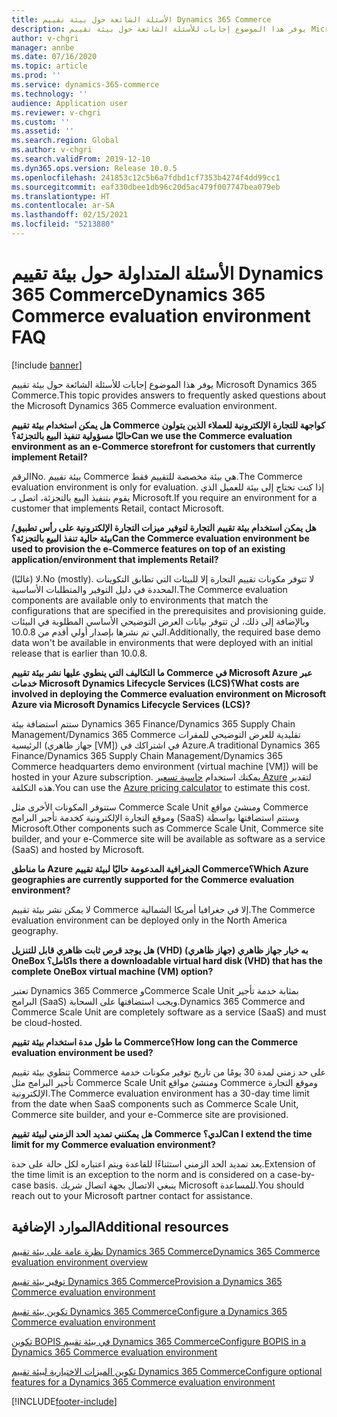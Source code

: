 ```yaml
---
title: الأسئلة الشائعة حول بيئة تقييم Dynamics 365 Commerce
description: يوفر هذا الموضوع إجابات للأسئلة الشائعة حول بيئة تقييم Microsoft Dynamics 365 Commerce.
author: v-chgri
manager: annbe
ms.date: 07/16/2020
ms.topic: article
ms.prod: ''
ms.service: dynamics-365-commerce
ms.technology: ''
audience: Application user
ms.reviewer: v-chgri
ms.custom: ''
ms.assetid: ''
ms.search.region: Global
ms.author: v-chgri
ms.search.validFrom: 2019-12-10
ms.dyn365.ops.version: Release 10.0.5
ms.openlocfilehash: 241853c12c5b6a7fdbd1cf7353b4274f4dd99cc1
ms.sourcegitcommit: eaf330dbee1db96c20d5ac479f007747bea079eb
ms.translationtype: HT
ms.contentlocale: ar-SA
ms.lasthandoff: 02/15/2021
ms.locfileid: "5213880"
---
```

# <a name="dynamics-365-commerce-evaluation-environment-faq"></a><span data-ttu-id="ad4dd-103">الأسئلة المتداولة حول بيئة تقييم Dynamics 365 Commerce</span><span class="sxs-lookup"><span data-stu-id="ad4dd-103">Dynamics 365 Commerce evaluation environment FAQ</span></span>

[!include [banner](includes/banner.md)]

<span data-ttu-id="ad4dd-104">يوفر هذا الموضوع إجابات للأسئلة الشائعة حول بيئة تقييم Microsoft Dynamics 365 Commerce.</span><span class="sxs-lookup"><span data-stu-id="ad4dd-104">This topic provides answers to frequently asked questions about the Microsoft Dynamics 365 Commerce evaluation environment.</span></span>

<span data-ttu-id="ad4dd-105">**هل يمكن استخدام بيئة تقييم Commerce كواجهة للتجارة الإلكترونية للعملاء الذين يتولون حاليًا مسؤولية تنفيذ البيع بالتجزئة؟**</span><span class="sxs-lookup"><span data-stu-id="ad4dd-105">**Can we use the Commerce evaluation environment as an e-Commerce storefront for customers that currently implement Retail?**</span></span>

<span data-ttu-id="ad4dd-106">الرقم</span><span class="sxs-lookup"><span data-stu-id="ad4dd-106">No.</span></span> <span data-ttu-id="ad4dd-107">بيئة تقييم Commerce هي بيئة مخصصة للتقييم فقط.</span><span class="sxs-lookup"><span data-stu-id="ad4dd-107">The Commerce evaluation environment is only for evaluation.</span></span> <span data-ttu-id="ad4dd-108">إذا كنت تحتاج إلى بيئة للعميل الذي يقوم بتنفيذ البيع بالتجزئة، اتصل بـ Microsoft.</span><span class="sxs-lookup"><span data-stu-id="ad4dd-108">If you require an environment for a customer that implements Retail, contact Microsoft.</span></span>

<span data-ttu-id="ad4dd-109">**هل يمكن استخدام بيئة تقييم التجارة لتوفير ميزات التجارة الإلكترونية على رأس تطبيق/بيئة حالية تنفذ البيع بالتجزئة؟**</span><span class="sxs-lookup"><span data-stu-id="ad4dd-109">**Can the Commerce evaluation environment be used to provision the e-Commerce features on top of an existing application/environment that implements Retail?**</span></span>

<span data-ttu-id="ad4dd-110">لا (غالبًا).</span><span class="sxs-lookup"><span data-stu-id="ad4dd-110">No (mostly).</span></span> <span data-ttu-id="ad4dd-111">لا تتوفر مكونات تقييم التجارة إلا للبيئات التي تطابق التكوينات المحددة في دليل التوفير والمتطلبات الأساسية.</span><span class="sxs-lookup"><span data-stu-id="ad4dd-111">The Commerce evaluation components are available only to environments that match the configurations that are specified in the prerequisites and provisioning guide.</span></span> <span data-ttu-id="ad4dd-112">وبالإضافة إلى ذلك، لن تتوفر بيانات العرض التوضيحي الأساسي المطلوبة في البيئات التي تم نشرها بإصدار أولي أقدم من 10.0.8.</span><span class="sxs-lookup"><span data-stu-id="ad4dd-112">Additionally, the required base demo data won't be available in environments that were deployed with an initial release that is earlier than 10.0.8.</span></span> 

<span data-ttu-id="ad4dd-113">**ما التكاليف التي ينطوي عليها نشر بيئة تقييم Commerce في Microsoft Azure عبر خدمات Microsoft Dynamics Lifecycle Services (LCS)؟**</span><span class="sxs-lookup"><span data-stu-id="ad4dd-113">**What costs are involved in deploying the Commerce evaluation environment on Microsoft Azure via Microsoft Dynamics Lifecycle Services (LCS)?**</span></span>

<span data-ttu-id="ad4dd-114">ستتم استضافة بيئة Dynamics 365 Finance/Dynamics 365 Supply Chain Management/Dynamics 365 Commerce تقليدية للعرض التوضيحي للمقرات الرئيسية (جهاز ظاهري \[VM\]) في اشتراكك في Azure.</span><span class="sxs-lookup"><span data-stu-id="ad4dd-114">A traditional Dynamics 365 Finance/Dynamics 365 Supply Chain Management/Dynamics 365 Commerce headquarters demo environment (virtual machine \[VM\]) will be hosted in your Azure subscription.</span></span> <span data-ttu-id="ad4dd-115">يمكنك استخدام [حاسبة تسعير Azure](https://azure.microsoft.com/pricing/calculator/) لتقدير هذه التكلفة.</span><span class="sxs-lookup"><span data-stu-id="ad4dd-115">You can use the [Azure pricing calculator](https://azure.microsoft.com/pricing/calculator/) to estimate this cost.</span></span>

<span data-ttu-id="ad4dd-116">ستتوفر المكونات الأخرى مثل Commerce Scale Unit ومنشئ مواقع Commerce وموقع التجارة الإلكترونية كخدمة تأجير البرامج (SaaS) وستتم استضافتها بواسطة Microsoft.</span><span class="sxs-lookup"><span data-stu-id="ad4dd-116">Other components such as Commerce Scale Unit, Commerce site builder, and your e-Commerce site will be available as software as a service (SaaS) and hosted by Microsoft.</span></span>

<span data-ttu-id="ad4dd-117">**ما مناطق Azure الجغرافية المدعومة حاليًا لبيئة تقييم Commerce؟**</span><span class="sxs-lookup"><span data-stu-id="ad4dd-117">**Which Azure geographies are currently supported for the Commerce evaluation environment?**</span></span>

<span data-ttu-id="ad4dd-118">لا يمكن نشر بيئة تقييم Commerce إلا في جغرافيا أمريكا الشمالية.</span><span class="sxs-lookup"><span data-stu-id="ad4dd-118">The Commerce evaluation environment can be deployed only in the North America geography.</span></span>

<span data-ttu-id="ad4dd-119">**هل يوجد قرص ثابت ظاهري قابل للتنزيل (VHD) به خيار جهاز ظاهري (جهاز ظاهري) OneBox كامل؟**</span><span class="sxs-lookup"><span data-stu-id="ad4dd-119">**Is there a downloadable virtual hard disk (VHD) that has the complete OneBox virtual machine (VM) option?**</span></span>

<span data-ttu-id="ad4dd-120">تعتبر Dynamics 365 Commerce وCommerce Scale Unit بمثابة خدمة تأجير البرامج‬ (SaaS) ويجب استضافتها على السحابة.</span><span class="sxs-lookup"><span data-stu-id="ad4dd-120">Dynamics 365 Commerce and Commerce Scale Unit are completely software as a service (SaaS) and must be cloud-hosted.</span></span>

<span data-ttu-id="ad4dd-121">**ما طول مدة استخدام بيئة تقييم Commerce؟**</span><span class="sxs-lookup"><span data-stu-id="ad4dd-121">**How long can the Commerce evaluation environment be used?**</span></span>

<span data-ttu-id="ad4dd-122">تنطوي بيئة تقييم Commerce على حد زمني لمدة 30 يومًا من تاريخ توفير مكونات خدمة تأجير البرامج مثل Commerce Scale Unit ومنشئ مواقع Commerce وموقع التجارة الإلكترونية.</span><span class="sxs-lookup"><span data-stu-id="ad4dd-122">The Commerce evaluation environment has a 30-day time limit from the date when SaaS components such as Commerce Scale Unit, Commerce site builder, and your e-Commerce site are provisioned.</span></span>

<span data-ttu-id="ad4dd-123">**هل يمكنني تمديد الحد الزمني لبيئة تقييم Commerce لدي؟**</span><span class="sxs-lookup"><span data-stu-id="ad4dd-123">**Can I extend the time limit for my Commerce evaluation environment?**</span></span>

<span data-ttu-id="ad4dd-124">يعد تمديد الحد الزمني استثناءًا للقاعدة ويتم اعتباره لكل حالة على حدة.</span><span class="sxs-lookup"><span data-stu-id="ad4dd-124">Extension of the time limit is an exception to the norm and is considered on a case-by-case basis.</span></span> <span data-ttu-id="ad4dd-125">ينبغي الاتصال بجهة اتصال شريك Microsoft للمساعدة.</span><span class="sxs-lookup"><span data-stu-id="ad4dd-125">You should reach out to your Microsoft partner contact for assistance.</span></span>

## <a name="additional-resources"></a><span data-ttu-id="ad4dd-126">الموارد الإضافية</span><span class="sxs-lookup"><span data-stu-id="ad4dd-126">Additional resources</span></span>

[<span data-ttu-id="ad4dd-127">نظرة عامة على بيئة تقييم Dynamics 365 Commerce</span><span class="sxs-lookup"><span data-stu-id="ad4dd-127">Dynamics 365 Commerce evaluation environment overview</span></span>](cpe-overview.md)

[<span data-ttu-id="ad4dd-128">توفير بيئة تقييم Dynamics 365 Commerce</span><span class="sxs-lookup"><span data-stu-id="ad4dd-128">Provision a Dynamics 365 Commerce evaluation environment</span></span>](provisioning-guide.md)

[<span data-ttu-id="ad4dd-129">تكوين بيئة تقييم Dynamics 365 Commerce</span><span class="sxs-lookup"><span data-stu-id="ad4dd-129">Configure a Dynamics 365 Commerce evaluation environment</span></span>](cpe-post-provisioning.md)

[<span data-ttu-id="ad4dd-130">تكوين BOPIS في بيئة تقييم Dynamics 365 Commerce</span><span class="sxs-lookup"><span data-stu-id="ad4dd-130">Configure BOPIS in a Dynamics 365 Commerce evaluation environment</span></span>](cpe-bopis.md)

[<span data-ttu-id="ad4dd-131">تكوين الميزات الاختيارية لبيئة تقييم Dynamics 365 Commerce</span><span class="sxs-lookup"><span data-stu-id="ad4dd-131">Configure optional features for a Dynamics 365 Commerce evaluation environment</span></span>](cpe-optional-features.md)


[!INCLUDE[footer-include](../includes/footer-banner.md)]